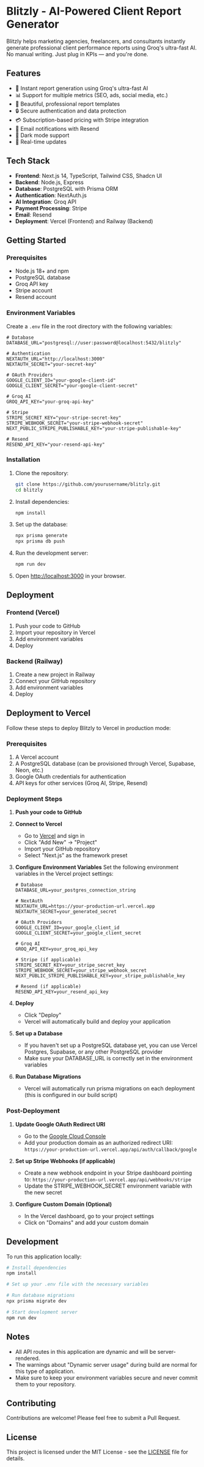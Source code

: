 # Blitzly - AI-Powered Client Report Generator

Blitzly helps marketing agencies, freelancers, and consultants instantly generate professional client performance reports using Groq's ultra-fast AI. No manual writing. Just plug in KPIs — and you're done.

## Features

- 🚀 Instant report generation using Groq's ultra-fast AI
- 📊 Support for multiple metrics (SEO, ads, social media, etc.)
- 🎨 Beautiful, professional report templates
- 🔒 Secure authentication and data protection
- 💳 Subscription-based pricing with Stripe integration
- 📧 Email notifications with Resend
- 🌙 Dark mode support
- 🔄 Real-time updates

## Tech Stack

- **Frontend**: Next.js 14, TypeScript, Tailwind CSS, Shadcn UI
- **Backend**: Node.js, Express
- **Database**: PostgreSQL with Prisma ORM
- **Authentication**: NextAuth.js
- **AI Integration**: Groq API
- **Payment Processing**: Stripe
- **Email**: Resend
- **Deployment**: Vercel (Frontend) and Railway (Backend)

## Getting Started

### Prerequisites

- Node.js 18+ and npm
- PostgreSQL database
- Groq API key
- Stripe account
- Resend account

### Environment Variables

Create a `.env` file in the root directory with the following variables:

```env
# Database
DATABASE_URL="postgresql://user:password@localhost:5432/blitzly"

# Authentication
NEXTAUTH_URL="http://localhost:3000"
NEXTAUTH_SECRET="your-secret-key"

# OAuth Providers
GOOGLE_CLIENT_ID="your-google-client-id"
GOOGLE_CLIENT_SECRET="your-google-client-secret"

# Groq AI
GROQ_API_KEY="your-groq-api-key"

# Stripe
STRIPE_SECRET_KEY="your-stripe-secret-key"
STRIPE_WEBHOOK_SECRET="your-stripe-webhook-secret"
NEXT_PUBLIC_STRIPE_PUBLISHABLE_KEY="your-stripe-publishable-key"

# Resend
RESEND_API_KEY="your-resend-api-key"
```

### Installation

1. Clone the repository:

   ```bash
   git clone https://github.com/yourusername/blitzly.git
   cd blitzly
   ```

2. Install dependencies:

   ```bash
   npm install
   ```

3. Set up the database:

   ```bash
   npx prisma generate
   npx prisma db push
   ```

4. Run the development server:

   ```bash
   npm run dev
   ```

5. Open [http://localhost:3000](http://localhost:3000) in your browser.

## Deployment

### Frontend (Vercel)

1. Push your code to GitHub
2. Import your repository in Vercel
3. Add environment variables
4. Deploy

### Backend (Railway)

1. Create a new project in Railway
2. Connect your GitHub repository
3. Add environment variables
4. Deploy

## Deployment to Vercel

Follow these steps to deploy Blitzly to Vercel in production mode:

### Prerequisites

1. A Vercel account
2. A PostgreSQL database (can be provisioned through Vercel, Supabase, Neon, etc.)
3. Google OAuth credentials for authentication
4. API keys for other services (Groq AI, Stripe, Resend)

### Deployment Steps

1. **Push your code to GitHub**

2. **Connect to Vercel**

   - Go to [Vercel](https://vercel.com) and sign in
   - Click "Add New" → "Project"
   - Import your GitHub repository
   - Select "Next.js" as the framework preset

3. **Configure Environment Variables**
   Set the following environment variables in the Vercel project settings:

   ```
   # Database
   DATABASE_URL=your_postgres_connection_string

   # NextAuth
   NEXTAUTH_URL=https://your-production-url.vercel.app
   NEXTAUTH_SECRET=your_generated_secret

   # OAuth Providers
   GOOGLE_CLIENT_ID=your_google_client_id
   GOOGLE_CLIENT_SECRET=your_google_client_secret

   # Groq AI
   GROQ_API_KEY=your_groq_api_key

   # Stripe (if applicable)
   STRIPE_SECRET_KEY=your_stripe_secret_key
   STRIPE_WEBHOOK_SECRET=your_stripe_webhook_secret
   NEXT_PUBLIC_STRIPE_PUBLISHABLE_KEY=your_stripe_publishable_key

   # Resend (if applicable)
   RESEND_API_KEY=your_resend_api_key
   ```

4. **Deploy**

   - Click "Deploy"
   - Vercel will automatically build and deploy your application

5. **Set up a Database**

   - If you haven't set up a PostgreSQL database yet, you can use Vercel Postgres, Supabase, or any other PostgreSQL provider
   - Make sure your DATABASE_URL is correctly set in the environment variables

6. **Run Database Migrations**
   - Vercel will automatically run prisma migrations on each deployment (this is configured in our build script)

### Post-Deployment

1. **Update Google OAuth Redirect URI**

   - Go to the [Google Cloud Console](https://console.cloud.google.com/)
   - Add your production domain as an authorized redirect URI: `https://your-production-url.vercel.app/api/auth/callback/google`

2. **Set up Stripe Webhooks (if applicable)**

   - Create a new webhook endpoint in your Stripe dashboard pointing to: `https://your-production-url.vercel.app/api/webhooks/stripe`
   - Update the STRIPE_WEBHOOK_SECRET environment variable with the new secret

3. **Configure Custom Domain (Optional)**
   - In the Vercel dashboard, go to your project settings
   - Click on "Domains" and add your custom domain

## Development

To run this application locally:

```bash
# Install dependencies
npm install

# Set up your .env file with the necessary variables

# Run database migrations
npx prisma migrate dev

# Start development server
npm run dev
```

## Notes

- All API routes in this application are dynamic and will be server-rendered.
- The warnings about "Dynamic server usage" during build are normal for this type of application.
- Make sure to keep your environment variables secure and never commit them to your repository.

## Contributing

Contributions are welcome! Please feel free to submit a Pull Request.

## License

This project is licensed under the MIT License - see the [LICENSE](LICENSE) file for details.
